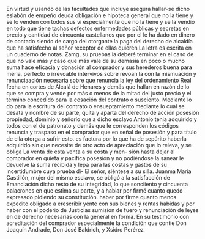 En virtud y usando de las facultades que incluye asegura hallar-se dicho eslabón de empeño deuda obligación e hipoteca general que no la tiene y se lo venden con todos sus vi
especialmente que no la tiene y se la vendió en todo que tiene tachas defectos enfermedades públicas y secretas en precio y cantidad de cincuenta castellanos que por el le ha dado en dinero de contado siendo de cargo del otorgante la paga del derecho de alcaldía que ha satisfecho al señor receptor de ellas quieren
La letra es escrita en un cuaderno de notas.
Zamg, su pruebas la deberé terminar en el caso de que no vale más y caso que más vale de su demasia en poco o mucho suma hace eficacia y donación al comprador y sus herederos buena para meria, perfecto o irrevoable intervivos sobre revoan la
con la mismuación y renunciaación necesaria sobre que renuncia la ley del ordenamiento Real fecha en cortes de Alcalá de Henares y demás que hallan en razón de lo que se compra y vende por más o menos de la mitad del justo precio y el término concedido para la cesación del contrato o susciento. Mediante lo
do para la escritura del contrato o ensueptamiento mediante lo cual se desata y nombre de su parte, quita y aparta del derecho de acción posesión propiedad, dominio y señorío que a dicho esclavo Antonio tenia adquirido y todos con el de patronato y demás que le
corresponden los códigos renuncia y traspaso en el comprador que en señal de posesión y para título de ella otorga a sufrir esto. es factura por lo que ha de sepúrito haberla adquirido sin que necesite de otro acto de apreciación que lo releva, y se obliga
La venta de esta venta a su costa y men- sión hasta dejar al comprador en quieta y pacífica posesión y no podiéndose la sanear le devuelve la suma recibida y lepa para las costas y gastos de su incertidumbre cuya prueba di-
El señor, siéntese a su silla.
Juanma Maria Castillón, mujer del mismo esclavo, se obligó a la satisfacción de Emanciación dicho resto de su integridad, lo que sonciiento y cincuenta palacrones en que estima su parte, y a hablar por firmé cuanto quedo expresado pidiendo su constitución.
haber por firme quanto menos expedito obligado a erescribir yente con sus bienes y rentas habidas y por haber con el poderio de Justicias sumisión de fuero y renunciación de leyes en de derecho necesarias con la general en forma. En su testimonio con acreditación del comprador especialmente la condición que contie
Don Joaquín Andrade, Don José Baldrich, y Xsidro Perérez